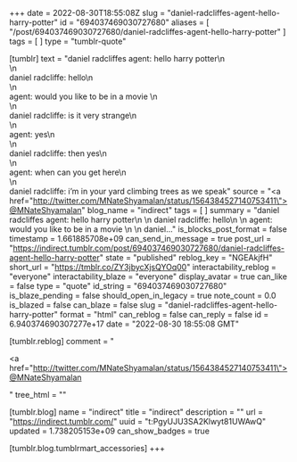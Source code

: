 +++
date = 2022-08-30T18:55:08Z
slug = "daniel-radcliffes-agent-hello-harry-potter"
id = "694037469030727680"
aliases = [ "/post/694037469030727680/daniel-radcliffes-agent-hello-harry-potter" ]
tags = [ ]
type = "tumblr-quote"

[tumblr]
text = "daniel radcliffes agent: hello harry potter\n<br/>\n<br/>daniel radcliffe: hello\n<br/>\n<br/>agent: would you like to be in a movie \n<br/>\n<br/>daniel radcliffe: is it very strange\n<br/>\n<br/>agent: yes\n<br/>\n<br/>daniel radcliffe: then yes\n<br/>\n<br/>agent: when can you get here\n<br/>\n<br/>daniel radcliffe: i’m in your yard climbing trees as we speak"
source = "<a href=\"http://twitter.com/MNateShyamalan/status/1564384527140753411\">@MNateShyamalan</a>"
blog_name = "indirect"
tags = [ ]
summary = "daniel radcliffes agent: hello harry potter\n \n daniel radcliffe: hello\n \n agent: would you like to be in a movie \n \n daniel..."
is_blocks_post_format = false
timestamp = 1.661885708e+09
can_send_in_message = true
post_url = "https://indirect.tumblr.com/post/694037469030727680/daniel-radcliffes-agent-hello-harry-potter"
state = "published"
reblog_key = "NGEAkjfH"
short_url = "https://tmblr.co/ZY3jbycXjsQYOq00"
interactability_reblog = "everyone"
interactability_blaze = "everyone"
display_avatar = true
can_like = false
type = "quote"
id_string = "694037469030727680"
is_blaze_pending = false
should_open_in_legacy = true
note_count = 0.0
is_blazed = false
can_blaze = false
slug = "daniel-radcliffes-agent-hello-harry-potter"
format = "html"
can_reblog = false
can_reply = false
id = 6.940374690307277e+17
date = "2022-08-30 18:55:08 GMT"

[tumblr.reblog]
comment = "<p><a href=\"http://twitter.com/MNateShyamalan/status/1564384527140753411\">@MNateShyamalan</a></p>"
tree_html = ""

[tumblr.blog]
name = "indirect"
title = "indirect"
description = ""
url = "https://indirect.tumblr.com/"
uuid = "t:PgyUJU3SA2Klwyt81UWAwQ"
updated = 1.738205153e+09
can_show_badges = true

[tumblr.blog.tumblrmart_accessories]
+++
